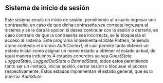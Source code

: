 ## Sistema de inicio de sesión

Este sistema emula un inicio de sesión, permitiendo al usuario ingresar una contraseña, en caso de que dicha contraseña sea correcta ingresara al sistema y se le dara la opcion si desea continuar con la sesión o cerrarla, en caso contrario de que la contraseña sea incorrecta, se le bloqueara el acceso al sistema.
Este programa implementa el State Pattern, teniendo como contexto el archivo _AuthContext_, el cual permite tanto obtener un estado inicial como asignar un nuevo estado u obtener el estado actual, de igual manera incluimos 4 estados concretos ya sea _GuestState_, _LoggedState_, _LoggedOutState_ o _BannedState_, todos estos permitiendo tanto ser un invitado, iniciar sesión, cerrar sesion o bloquear el acceso respectivamente, Estos estados implementan el estado general, que es la interfaz _AuthState_.
